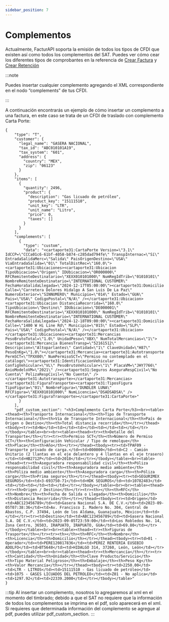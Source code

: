 ```yaml
---
sidebar_position: 7
---
```


# Complementos

Actualmente, FacturAPI soporta la emisión de todos los tipos de CFDI que existen así como todos los complementos del SAT. Puedes ver cómo cear los diferentes tipos de comprobantes en la referencia de [Crear Factura](/api#operation/createInvoice) y [Crear Retención](/api#operation/createRetention)

:::note

Puedes insertar cualquier complemento agregando el XML correspondiente en el nodo “complements” de tus CFDI.

:::

A continuación encontrarás un ejemplo de cómo insertar un complemento a una factura, en este caso se trata de un CFDI de traslado con complemento Carta Porte:

```
{
    "type": "T",
    "customer": {
      "legal_name": "GASERA NACIONAL",
      "tax_id": "ABC010101A19",
      "tax_system": "601",
      "address": {
        "country": "MEX",
        "zip": "06123"
      }
    },
    "items": [
      {
        "quantity": 2496,
        "product": {
          "description": "Gas licuado de petróleo",
          "product_key": "15111510",
          "unit_key": "LTR",
          "unit_name": "Litro",
          "price": 0,
          "taxes": []
        }
      }
    ],
    "complements": [
      {
        "type": "custom",
        "data": "<cartaporte31:CartaPorte Version=\"3.1\" IdCCP=\"CCCa01c6-61bf-4058-b874-c285dad794fe\" TranspInternac=\"Sí\" EntradaSalidaMerc=\"Salida\" PaisOrigenDestino=\"USA\" ViaEntradaSalida=\"01\" TotalDistRec=\"160.0\"><cartaporte31:Ubicaciones><cartaporte31:Ubicacion TipoUbicacion=\"Origen\" IDUbicacion=\"OR000000\" RFCRemitenteDestinatario=\"XEXX010101000\" NumRegIdTrib=\"01010101\" NombreRemitenteDestinatario=\"INTERNATIONAL CUSTOMER\" FechaHoraSalidaLlegada=\"2024-12-17T05:00:00\"><cartaporte31:Domicilio Calle=\"Carretera Dolores Hidalgo A San Luis De La Paz\" NumeroExterior=\"SINNUMERO\" Municipio=\"014\" Estado=\"GUA\" Pais=\"USA\" CodigoPostal=\"N/A\" /></cartaporte31:Ubicacion><cartaporte31:Ubicacion DistanciaRecorrida=\"160.0\" TipoUbicacion=\"Destino\" IDUbicacion=\"DE000001\" RFCRemitenteDestinatario=\"XEXX010101000\" NumRegIdTrib=\"01010101\" NombreRemitenteDestinatario=\"INTERNATIONAL CUSTOMER\" FechaHoraSalidaLlegada=\"2024-12-18T09:00:00\"><cartaporte31:Domicilio Calle=\"1400 W Hi Line Rd\" Municipio=\"015\" Estado=\"SLP\" Pais=\"USA\" CodigoPostal=\"N/A\" /></cartaporte31:Ubicacion></cartaporte31:Ubicaciones><cartaporte31:Mercancias PesoBrutoTotal=\"1.0\" UnidadPeso=\"XBX\" NumTotalMercancias=\"1\"><cartaporte31:Mercancia BienesTransp=\"52161512\" Descripcion=\"Altoparlantes\" Cantidad=\"1\" ClaveUnidad=\"H87\" PesoEnKg=\"1.0\"></cartaporte31:Mercancia><cartaporte31:Autotransporte PermSCT=\"TPXX00\" NumPermisoSCT=\"Permiso no contemplado en el catálogo\"><cartaporte31:IdentificacionVehicular ConfigVehicular=\"VL\" PesoBrutoVehicular=\"1\" PlacaVM=\"JHY7766\" AnioModeloVM=\"2021\" /><cartaporte31:Seguros AseguraRespCivil=\"No Cuenta\" PolizaRespCivil=\"No Cuenta\" /></cartaporte31:Autotransporte></cartaporte31:Mercancias><cartaporte31:FiguraTransporte><cartaporte31:TiposFigura TipoFigura=\"01\" NombreFigura=\"DUNDLER LUNA\" RFCFigura=\"XEXX010101000\" NumLicencia=\"DSADSADSA\" /></cartaporte31:FiguraTransporte></cartaporte31:CartaPorte>"
      }
    ],
    "pdf_custom_section": "<h3>Complemento Carta Porte</h3><br><table><thead><th>Transporte Internacional</th><th>Tipo de Transporte Internacional</th><th>Vía de Transporte Internacional</th><th>País de Origen o Destino</th><th>Total distancia recorrida</th></tr></thead><tbody><tr><td>No</td><td></td><td></td><td></td><td></td></tr></tbody></table><br><br><table><thead><tr><th>Detalle del Transporte</th></tr><tr><th>Permiso SCT</th><th>Número de Permiso SCT</th><th>Configuración Vehicular / Tipo de remolque</th><th>Placa</th><th>Año</th></tr></thead><tbody><tr><td>TPAF09 - Transporte privado de carga.</td><td>000000</td><td>C2 - Camión Unitario (2 llantas en el eje delantero y 4 llantas en el eje trasero)</td><td>HB2712P</td><td>2018</td></tr></tbody></table><br><table><thead><tr><th>Aseguradora responsabilidad civil</th><th>Póliza responsabilidad civil</th><th>Aseguradora medio ambiente</th><th>Póliza medio ambiente</th><th>Aseguradora carga</th><th>Póliza carga</th><th>Prima seguro</th></tr></thead><tbody><tr><td>SEGURIMEX SEGUROS</td><td>3-693750-71</td><td>HDK SEGUROS</td><td>10782483</td><td></td><td></td><td></td></tr></tbody></table><br><br><table><thead><tr><th>Origen / Destino</th></tr><tr><th></th><th>RFC</th><th>Nombre</th><th>Fecha de Salida o Llegada</th><th>Domicilio</th><th>Distancia Recorrida</th></tr></thead><tbody><tr><td>Origen</td><td>ABC123456789</td><td>Gasera Nacional S.A. DE C.V.</td><td>2023-09-05T07:38:36</td><td>Av. Francisco I. Madero No. 304, Central de Abastos, C.P. 37494, León de los Aldama, Guanajuato, México</td><td></td></tr><tr><td>Destino</td><td>ABC123456789</td><td>Gasera Nacional S.A. DE C.V.</td><td>2023-09-05T23:59:00</td><td>Los Robledos No. 14, Zona Centro, 36503, IRAPUATO, IRAPUATO, GUA</td><td>69.80</td></tr></tbody></table><br><br><table><thead><tr><th>Figuras de Trasporte</th></tr><tr><th></th><th>RFC</th><th>Nombre</th><th>Licencia</th><th>Domicilio</th></tr></thead><tbody><tr><td>01 - Operador</td><td>PERE120817836</td><td>PEREZ RENTERIA EUSEBIO ADOLFO</td><td>BT5648</td><td>HIDALGO 314, 37260, León, León</td></tr></tbody></table><br><br><table><thead><tr><th>Mercancía</th></tr><tr><th>Cantidad</th><th>Unidad</th><th>Clave Producto/Servicio</th><th>Tipo Material Peligroso</th><th>Embalaje</th><th>Peso Kg</th><th>Valor Mercancía</th></tr></thead><tbody><tr><td>2250.00</td><td>LTR - LITROS</td><td>15111510 - Gas licuado de petróleo</td><td>1075 - GASES LICUADOS DEL PETROLEO</td><td>Z01 - No aplica</td><td>1297.92</td><td>22339.2000</td></tr></tbody></table>"
}
```

:::tip
Al insertar un complemento, nosotros lo agregaremos al xml en el momento del timbrado; debido a que el SAT no requiere que la información de todos los complementos se imprima en el pdf, solo aparecerá en el xml. Si requieres que determinada información del complemento se agregue al pdf, puedes utilizar pdf_custom_section.
:::
